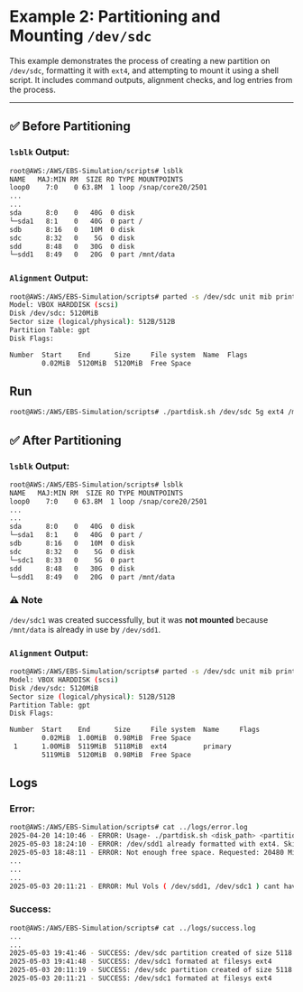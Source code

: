 # Example 2: Partitioning and Mounting `/dev/sdc`

This example demonstrates the process of creating a new partition on `/dev/sdc`, formatting it with `ext4`, and attempting to mount it using a shell script. It includes command outputs, alignment checks, and log entries from the process.

---


## ✅ Before Partitioning
 
### `lsblk` Output:
```bash
root@AWS:/AWS/EBS-Simulation/scripts# lsblk
NAME   MAJ:MIN RM  SIZE RO TYPE MOUNTPOINTS
loop0    7:0    0 63.8M  1 loop /snap/core20/2501
...
...
sda      8:0    0   40G  0 disk
└─sda1   8:1    0   40G  0 part /
sdb      8:16   0   10M  0 disk
sdc      8:32   0    5G  0 disk
sdd      8:48   0   30G  0 disk
└─sdd1   8:49   0   20G  0 part /mnt/data
```

### `Alignment` Output:
```bash 
root@AWS:/AWS/EBS-Simulation/scripts# parted -s /dev/sdc unit mib print free
Model: VBOX HARDDISK (scsi)
Disk /dev/sdc: 5120MiB
Sector size (logical/physical): 512B/512B
Partition Table: gpt
Disk Flags:

Number  Start    End      Size     File system  Name  Flags
        0.02MiB  5120MiB  5120MiB  Free Space
```


## Run
```bash
root@AWS:/AWS/EBS-Simulation/scripts# ./partdisk.sh /dev/sdc 5g ext4 /mnt/data
```


## ✅ After Partitioning

### `lsblk` Output:
```bash
root@AWS:/AWS/EBS-Simulation/scripts# lsblk
NAME   MAJ:MIN RM  SIZE RO TYPE MOUNTPOINTS
loop0    7:0    0 63.8M  1 loop /snap/core20/2501
...
...
sda      8:0    0   40G  0 disk
└─sda1   8:1    0   40G  0 part /
sdb      8:16   0   10M  0 disk
sdc      8:32   0    5G  0 disk
└─sdc1   8:33   0    5G  0 part
sdd      8:48   0   30G  0 disk
└─sdd1   8:49   0   20G  0 part /mnt/data
```
### ⚠️ Note
`/dev/sdc1` was created successfully, but it was **not mounted** because `/mnt/data` is already in use by `/dev/sdd1`.

### `Alignment` Output:
```bash
root@AWS:/AWS/EBS-Simulation/scripts# parted -s /dev/sdc unit mib print free
Model: VBOX HARDDISK (scsi)
Disk /dev/sdc: 5120MiB
Sector size (logical/physical): 512B/512B
Partition Table: gpt
Disk Flags:

Number  Start    End      Size     File system  Name     Flags
        0.02MiB  1.00MiB  0.98MiB  Free Space
 1      1.00MiB  5119MiB  5118MiB  ext4         primary
        5119MiB  5120MiB  0.98MiB  Free Space
```


## Logs 

### Error:
```bash
root@AWS:/AWS/EBS-Simulation/scripts# cat ../logs/error.log
2025-04-20 14:10:46 - ERROR: Usage- ./partdisk.sh <disk_path> <partition_size> <format_type> <mount_directory>
2025-05-03 18:24:10 - ERROR: /dev/sdd1 already formatted with ext4. Skipping mkfs.
2025-05-03 18:48:11 - ERROR: Not enough free space. Requested: 20480 MiB, Available: 10239 MiB.
...
...
...
2025-05-03 20:11:21 - ERROR: Mul Vols ( /dev/sdd1, /dev/sdc1 ) cant have same mount point i.e /mnt/data
```
 
### Success:
```bash 
root@AWS:/AWS/EBS-Simulation/scripts# cat ../logs/success.log
...
...
2025-05-03 19:41:46 - SUCCESS: /dev/sdc partition created of size 5118
2025-05-03 19:41:48 - SUCCESS: /dev/sdc1 formated at filesys ext4
2025-05-03 20:11:19 - SUCCESS: /dev/sdc partition created of size 5118
2025-05-03 20:11:21 - SUCCESS: /dev/sdc1 formated at filesys ext4
``` 
